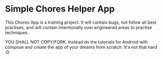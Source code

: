 # Simple Chores Helper App

This Chores App is a training project.
It will contain bugs, not follow all best practises, and will contain intentionally over engineered
areas to practise techniques.

YOU SHALL NOT COPY/FORK.
Instead do the tutorials for Android with compose
and create the app of your dreams from scratch.
It's not that hard :D
